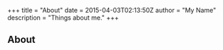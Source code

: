 +++
title = "About"
date = 2015-04-03T02:13:50Z
author = "My Name"
description = "Things about me."
+++

## About
